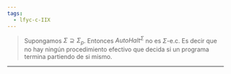 ```yaml
---
tags:
  - lfyc-c-IIX
---
```

> Supongamos $\Sigma\supseteq\Sigma_p$. Entonces ${AutoHalt}^\Sigma$ no es $\Sigma$-e.c. Es decir que no hay ningún procedimiento efectivo que decida si un programa termina partiendo de si mismo.

 - - - 


